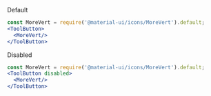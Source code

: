 Default

```jsx
const MoreVert = require('@material-ui/icons/MoreVert').default;
<ToolButton>
  <MoreVert/>
</ToolButton>
```

Disabled

```jsx
const MoreVert = require('@material-ui/icons/MoreVert').default;
<ToolButton disabled>
  <MoreVert/>
</ToolButton>
```

